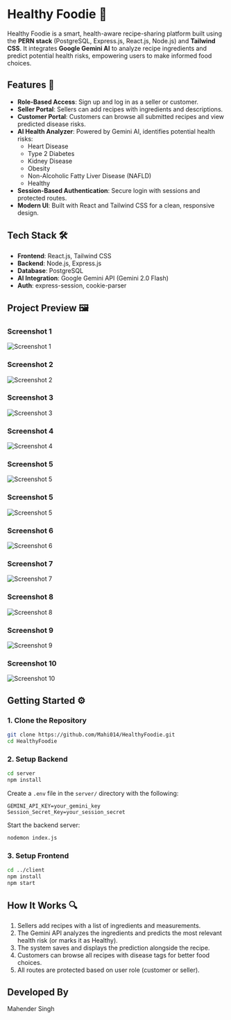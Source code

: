 # Healthy Foodie 🍲

Healthy Foodie is a smart, health-aware recipe-sharing platform built using the **PERN stack** (PostgreSQL, Express.js, React.js, Node.js) and **Tailwind CSS**. It integrates **Google Gemini AI** to analyze recipe ingredients and predict potential health risks, empowering users to make informed food choices.

## Features 🚀
- **Role-Based Access**: Sign up and log in as a seller or customer.
- **Seller Portal**: Sellers can add recipes with ingredients and descriptions.
- **Customer Portal**: Customers can browse all submitted recipes and view predicted disease risks.
- **AI Health Analyzer**: Powered by Gemini AI, identifies potential health risks:
  - Heart Disease
  - Type 2 Diabetes
  - Kidney Disease
  - Obesity
  - Non-Alcoholic Fatty Liver Disease (NAFLD)
  - Healthy
- **Session-Based Authentication**: Secure login with sessions and protected routes.
- **Modern UI**: Built with React and Tailwind CSS for a clean, responsive design.

## Tech Stack 🛠️
- **Frontend**: React.js, Tailwind CSS
- **Backend**: Node.js, Express.js
- **Database**: PostgreSQL
- **AI Integration**: Google Gemini API (Gemini 2.0 Flash)
- **Auth**: express-session, cookie-parser

## Project Preview 🖼️

### Screenshot 1  
![Screenshot 1](Images/Screenshot%20(1).png)  

### Screenshot 2  
![Screenshot 2](Images/Screenshot%20(2).png)  

### Screenshot 3  
![Screenshot 3](Images/Screenshot%20(3).png)  

### Screenshot 4  
![Screenshot 4](Images/Screenshot%20(4).png)  

### Screenshot 5  
![Screenshot 5](Images/Screenshot%20(5).png)

### Screenshot 5  
![Screenshot 5](Images/Screenshot%20(5).png)

### Screenshot 6  
![Screenshot 6](Images/Screenshot%20(6).png)

### Screenshot 7  
![Screenshot 7](Images/Screenshot%20(7).png)

### Screenshot 8  
![Screenshot 8](Images/Screenshot%20(8).png)

### Screenshot 9  
![Screenshot 9](Images/Screenshot%20(9).png)

### Screenshot 10  
![Screenshot 10](Images/Screenshot%20(10).png)

## Getting Started ⚙️

### 1. Clone the Repository
```bash
git clone https://github.com/Mahi014/HealthyFoodie.git
cd HealthyFoodie
```

### 2. Setup Backend
```bash
cd server
npm install
```

Create a `.env` file in the `server/` directory with the following:
```
GEMINI_API_KEY=your_gemini_key
Session_Secret_Key=your_session_secret
```

Start the backend server:
```bash
nodemon index.js
```

### 3. Setup Frontend
```bash
cd ../client
npm install
npm start
```

## How It Works 🔍
1. Sellers add recipes with a list of ingredients and measurements.
2. The Gemini API analyzes the ingredients and predicts the most relevant health risk (or marks it as Healthy).
3. The system saves and displays the prediction alongside the recipe.
4. Customers can browse all recipes with disease tags for better food choices.
5. All routes are protected based on user role (customer or seller).

## Developed By
Mahender Singh
